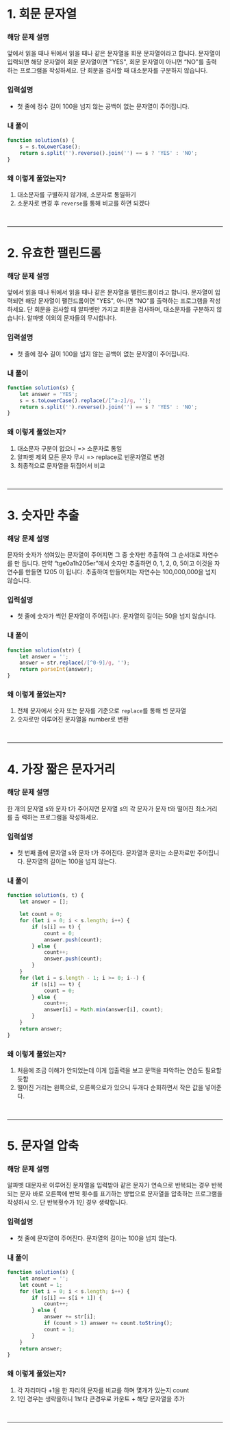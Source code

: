 # 1. 회문 문자열

### 해당 문제 설명

앞에서 읽을 때나 뒤에서 읽을 때나 같은 문자열을 회문 문자열이라고 합니다.
문자열이 입력되면 해당 문자열이 회문 문자열이면 "YES", 회문 문자열이 아니면 “NO"를 출력 하는 프로그램을 작성하세요.
단 회문을 검사할 때 대소문자를 구분하지 않습니다.

### 입력설명

- 첫 줄에 정수 길이 100을 넘지 않는 공백이 없는 문자열이 주어집니다.

### 내 풀이

```js
function solution(s) {
	s = s.toLowerCase();
	return s.split('').reverse().join('') == s ? 'YES' : 'NO';
}
```

### 왜 이렇게 풀었는지?

1. 대소문자를 구별하지 않기에, 소문자로 통일하기
2. 소문자로 변경 후 `reverse`를 통해 비교를 하면 되겠다

<br>

---

# 2. 유효한 팰린드롬

### 해당 문제 설명

앞에서 읽을 때나 뒤에서 읽을 때나 같은 문자열을 팰린드롬이라고 합니다.
문자열이 입력되면 해당 문자열이 팰린드롬이면 "YES", 아니면 “NO"를 출력하는 프로그램을 작성하세요.
단 회문을 검사할 때 알파벳만 가지고 회문을 검사하며, 대소문자를 구분하지 않습니다. 알파벳 이외의 문자들의 무시합니다.

### 입력설명

- 첫 줄에 정수 길이 100을 넘지 않는 공백이 없는 문자열이 주어집니다.

### 내 풀이

```js
function solution(s) {
	let answer = 'YES';
	s = s.toLowerCase().replace(/[^a-z]/g, '');
	return s.split('').reverse().join('') == s ? 'YES' : 'NO';
}
```

### 왜 이렇게 풀었는지?

1. 대소문자 구분이 없으니 => 소문자로 통일
2. 알파벳 제외 모든 문자 무시 => replace로 빈문자열로 변경
3. 최종적으로 문자열을 뒤집어서 비교

<br>

---

# 3. 숫자만 추출

### 해당 문제 설명

문자와 숫자가 섞여있는 문자열이 주어지면 그 중 숫자만 추출하여 그 순서대로 자연수를 만 듭니다.
만약 “tge0a1h205er”에서 숫자만 추출하면 0, 1, 2, 0, 5이고 이것을 자연수를 만들면 1205 이 됩니다.
추출하여 만들어지는 자연수는 100,000,000을 넘지 않습니다.

### 입력설명

- 첫 줄에 숫자가 썩인 문자열이 주어집니다. 문자열의 길이는 50을 넘지 않습니다.

### 내 풀이

```js
function solution(str) {
	let answer = '';
	answer = str.replace(/[^0-9]/g, '');
	return parseInt(answer);
}
```

### 왜 이렇게 풀었는지?

1. 전체 문자에서 숫자 또는 문자를 기준으로 `replace`를 통해 빈 문자열
2. 숫자로만 이루어진 문자열을 number로 변환

<br>

---

# 4. 가장 짧은 문자거리

### 해당 문제 설명

한 개의 문자열 s와 문자 t가 주어지면 문자열 s의 각 문자가 문자 t와 떨어진 최소거리를 출 력하는 프로그램을 작성하세요.

### 입력설명

- 첫 번째 줄에 문자열 s와 문자 t가 주어진다. 문자열과 문자는 소문자로만 주어집니다. 문자열의 길이는 100을 넘지 않는다.

### 내 풀이

```js
function solution(s, t) {
	let answer = [];

	let count = 0;
	for (let i = 0; i < s.length; i++) {
		if (s[i] == t) {
			count = 0;
			answer.push(count);
		} else {
			count++;
			answer.push(count);
		}
	}
	for (let i = s.length - 1; i >= 0; i--) {
		if (s[i] == t) {
			count = 0;
		} else {
			count++;
			answer[i] = Math.min(answer[i], count);
		}
	}
	return answer;
}
```

### 왜 이렇게 풀었는지?

1. 처음에 조금 이해가 안되었는데 이게 입출력을 보고 문맥을 파악하는 연습도 필요할 듯함
2. 떨어진 거리는 왼쪽으로, 오른쪽으로가 있으니 두개다 순회하면서 작은 값을 넣어준다.

<br>

---

# 5. 문자열 압축

### 해당 문제 설명

알파벳 대문자로 이루어진 문자열을 입력받아 같은 문자가 연속으로 반복되는 경우 반복되는 문자 바로 오른쪽에 반복 횟수를 표기하는 방법으로 문자열을 압축하는 프로그램을 작성하시 오. 단 반복횟수가 1인 경우 생략합니다.

### 입력설명

- 첫 줄에 문자열이 주어진다. 문자열의 길이는 100을 넘지 않는다.

### 내 풀이

```js
function solution(s) {
	let answer = '';
	let count = 1;
	for (let i = 0; i < s.length; i++) {
		if (s[i] == s[i + 1]) {
			count++;
		} else {
			answer += str[i];
			if (count > 1) answer += count.toString();
			count = 1;
		}
	}
	return answer;
}
```

### 왜 이렇게 풀었는지?

1. 각 자리마다 +1을 한 자리의 문자를 비교를 하며 몇개가 있는지 count
2. 1인 경우는 생략을하니 1보다 큰경우로 카운트 + 해당 문자열을 추가

<br>

---
